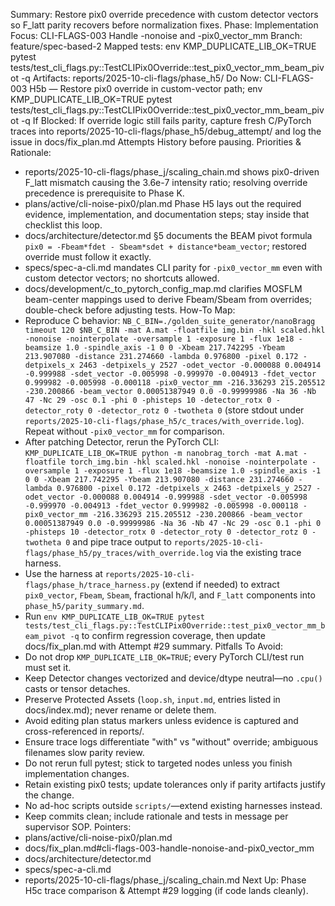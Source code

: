 Summary: Restore pix0 override precedence with custom detector vectors so F_latt parity recovers before normalization fixes.
Phase: Implementation
Focus: CLI-FLAGS-003 Handle -nonoise and -pix0_vector_mm
Branch: feature/spec-based-2
Mapped tests: env KMP_DUPLICATE_LIB_OK=TRUE pytest tests/test_cli_flags.py::TestCLIPix0Override::test_pix0_vector_mm_beam_pivot -q
Artifacts: reports/2025-10-cli-flags/phase_h5/
Do Now: CLI-FLAGS-003 H5b — Restore pix0 override in custom-vector path; env KMP_DUPLICATE_LIB_OK=TRUE pytest tests/test_cli_flags.py::TestCLIPix0Override::test_pix0_vector_mm_beam_pivot -q
If Blocked: If override logic still fails parity, capture fresh C/PyTorch traces into reports/2025-10-cli-flags/phase_h5/debug_attempt/ and log the issue in docs/fix_plan.md Attempts History before pausing.
Priorities & Rationale:
- reports/2025-10-cli-flags/phase_j/scaling_chain.md shows pix0-driven F_latt mismatch causing the 3.6e-7 intensity ratio; resolving override precedence is prerequisite to Phase K.
- plans/active/cli-noise-pix0/plan.md Phase H5 lays out the required evidence, implementation, and documentation steps; stay inside that checklist this loop.
- docs/architecture/detector.md §5 documents the BEAM pivot formula `pix0 = -Fbeam*fdet - Sbeam*sdet + distance*beam_vector`; restored override must follow it exactly.
- specs/spec-a-cli.md mandates CLI parity for `-pix0_vector_mm` even with custom detector vectors; no shortcuts allowed.
- docs/development/c_to_pytorch_config_map.md clarifies MOSFLM beam-center mappings used to derive Fbeam/Sbeam from overrides; double-check before adjusting tests.
How-To Map:
- Reproduce C behavior: `NB_C_BIN=./golden_suite_generator/nanoBragg timeout 120 $NB_C_BIN -mat A.mat -floatfile img.bin -hkl scaled.hkl -nonoise -nointerpolate -oversample 1 -exposure 1 -flux 1e18 -beamsize 1.0 -spindle_axis -1 0 0 -Xbeam 217.742295 -Ybeam 213.907080 -distance 231.274660 -lambda 0.976800 -pixel 0.172 -detpixels_x 2463 -detpixels_y 2527 -odet_vector -0.000088 0.004914 -0.999988 -sdet_vector -0.005998 -0.999970 -0.004913 -fdet_vector 0.999982 -0.005998 -0.000118 -pix0_vector_mm -216.336293 215.205512 -230.200866 -beam_vector 0.00051387949 0.0 -0.99999986 -Na 36 -Nb 47 -Nc 29 -osc 0.1 -phi 0 -phisteps 10 -detector_rotx 0 -detector_roty 0 -detector_rotz 0 -twotheta 0` (store stdout under `reports/2025-10-cli-flags/phase_h5/c_traces/with_override.log`). Repeat without `-pix0_vector_mm` for comparison.
- After patching Detector, rerun the PyTorch CLI: `KMP_DUPLICATE_LIB_OK=TRUE python -m nanobrag_torch -mat A.mat -floatfile torch_img.bin -hkl scaled.hkl -nonoise -nointerpolate -oversample 1 -exposure 1 -flux 1e18 -beamsize 1.0 -spindle_axis -1 0 0 -Xbeam 217.742295 -Ybeam 213.907080 -distance 231.274660 -lambda 0.976800 -pixel 0.172 -detpixels_x 2463 -detpixels_y 2527 -odet_vector -0.000088 0.004914 -0.999988 -sdet_vector -0.005998 -0.999970 -0.004913 -fdet_vector 0.999982 -0.005998 -0.000118 -pix0_vector_mm -216.336293 215.205512 -230.200866 -beam_vector 0.00051387949 0.0 -0.99999986 -Na 36 -Nb 47 -Nc 29 -osc 0.1 -phi 0 -phisteps 10 -detector_rotx 0 -detector_roty 0 -detector_rotz 0 -twotheta 0` and pipe trace output to `reports/2025-10-cli-flags/phase_h5/py_traces/with_override.log` via the existing trace harness.
- Use the harness at `reports/2025-10-cli-flags/phase_h/trace_harness.py` (extend if needed) to extract `pix0_vector`, `Fbeam`, `Sbeam`, fractional h/k/l, and `F_latt` components into `phase_h5/parity_summary.md`.
- Run `env KMP_DUPLICATE_LIB_OK=TRUE pytest tests/test_cli_flags.py::TestCLIPix0Override::test_pix0_vector_mm_beam_pivot -q` to confirm regression coverage, then update docs/fix_plan.md with Attempt #29 summary.
Pitfalls To Avoid:
- Do not drop `KMP_DUPLICATE_LIB_OK=TRUE`; every PyTorch CLI/test run must set it.
- Keep Detector changes vectorized and device/dtype neutral—no `.cpu()` casts or tensor detaches.
- Preserve Protected Assets (`loop.sh`, `input.md`, entries listed in docs/index.md); never rename or delete them.
- Avoid editing plan status markers unless evidence is captured and cross-referenced in reports/.
- Ensure trace logs differentiate "with" vs "without" override; ambiguous filenames slow parity review.
- Do not rerun full pytest; stick to targeted nodes unless you finish implementation changes.
- Retain existing pix0 tests; update tolerances only if parity artifacts justify the change.
- No ad-hoc scripts outside `scripts/`—extend existing harnesses instead.
- Keep commits clean; include rationale and tests in message per supervisor SOP.
Pointers:
- plans/active/cli-noise-pix0/plan.md
- docs/fix_plan.md#cli-flags-003-handle-nonoise-and-pix0_vector_mm
- docs/architecture/detector.md
- specs/spec-a-cli.md
- reports/2025-10-cli-flags/phase_j/scaling_chain.md
Next Up: Phase H5c trace comparison & Attempt #29 logging (if code lands cleanly).
